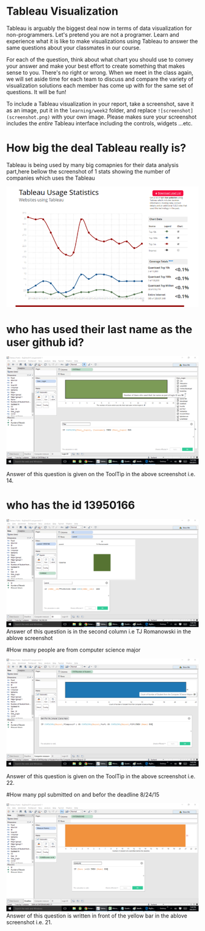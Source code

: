 # Tableau Visualization

Tableau is arguably the biggest deal now in terms of data visualization for non-programmers.
Let's pretend you are not a programer. Learn and experience what it is like to make
visualizations using Tableau to answer the same questions about your classmates in our course.

For each of the question, think about what chart you should use to convey your answer and
make your best effort to create something that makes sense to you. There's no right
or wrong. When we meet in the class again, we will set aside time for each team to discuss
and compare the variety of visualization solutions each member has come up with for the
same set of questions. It will be fun!

To include a Tableau visualization in your report, take a screenshot, save it as an image,
put it in the `learning/week2` folder, and replace `![screenshot](screenshot.png)`  with
your own image. Please makes sure your screenshot includes the _entire_ Tableau interface
including the controls, widgets ...etc.

# How big the deal Tableau really is?
Tableau is being used by many big comapnies for their data analysis part,here bellow the screenshot of 1 stats showing the number of companies which uses the Tableau 


![Stats](t.png)

#
# who has used their last name as the user github id?


![screenshot](Q1.png)

Answer of this question is given on the ToolTip in the above screenshot i.e. 14.

# who has the id 13950166

![screenshot](Q2.png)
Answer of this question is in the second column i.e  TJ Romanowski in the ablove screenshot 

#How many people are from  computer science major

![screenshot](Q3.png)

Answer of this question is given on the ToolTip in the above screenshot i.e. 22.

#How many ppl submitted on and befor the deadline 8/24/15

![screenshot](Q4.png)
Answer of this question is written in front of the yellow bar in the ablove screenshot i.e. 21.
